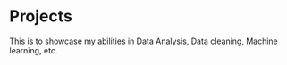 # Projects
This is to showcase my abilities in Data Analysis, Data cleaning, Machine learning, etc.

